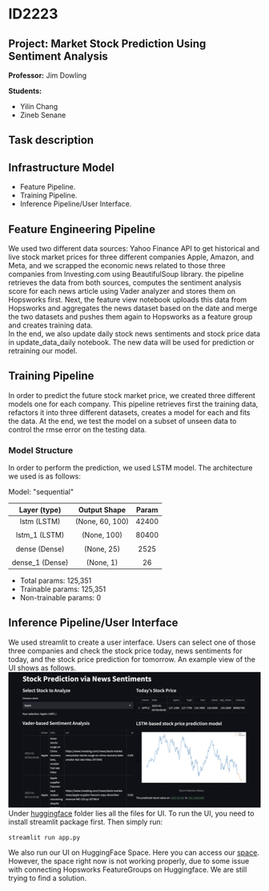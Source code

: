 # ID2223
## Project: Market Stock Prediction Using Sentiment Analysis
**Professor:**
Jim Dowling

**Students:**
- Yilin Chang
- Zineb Senane

## Task description

## Infrastructure Model
- Feature Pipeline. 
- Training Pipeline.
- Inference Pipeline/User Interface.


## Feature Engineering Pipeline
We used two different data sources: Yahoo Finance API to get historical and live stock market prices for three different companies Apple, Amazon, and Meta, and we scrapped the economic news related to those three companies from Investing.com using BeautifulSoup library.
the pipeline retrieves the data from both sources, computes the sentiment analysis score for each news article using Vader analyzer and stores them on Hopsworks first. Next, the feature view notebook uploads this data from Hopsworks and aggregates the news dataset based on the date and merge the two datasets and pushes them again to Hopsworks as a feature group and creates training data. \
In the end, we also update daily stock news sentiments and stock price data in update_data_daily notebook. The new data will be used for prediction or retraining our model.

## Training Pipeline
In order to predict the future stock market price, we created three different models one for each company. This pipeline retrieves first the training data, refactors it into three different datasets, creates a model for each and fits the data. At the end, we test the model on a subset of unseen data to control the rmse error on the testing data.

### Model Structure
In order to perform the prediction, we used LSTM model. The architecture we used is as follows:

Model: "sequential"

| Layer (type)         |       Output Shape      |        Param    
|:-------------------:|:-----------------------:|:--------------:|
| lstm (LSTM)          |       (None, 60, 100)   |        42400  |  
|                      |                         |               |   
| lstm_1 (LSTM)        |       (None, 100)       |        80400  |   
|                      |                         |               |   
| dense (Dense)        |       (None, 25)        |        2525   |   
|                      |                         |               |   
| dense_1 (Dense)      |       (None, 1)         |        26     |   
                                                                 
- Total params: 125,351
- Trainable params: 125,351
- Non-trainable params: 0


## Inference Pipeline/User Interface
We used streamlit to create a user interface. Users can select one of those three companies and check the stock price today, news sentiments for today, and the stock price prediction for tomorrow. An example view of the UI shows as follows. \
![image](UI_Example.png)
Under [huggingface](/huggingface) folder lies all the files for UI. To run the UI, you need to install streamlit package first. Then simply run:
```console
streamlit run app.py
```
We also run our UI on HuggingFace Space. Here you can access our [space](https://huggingface.co/spaces/Yilin98/Stock_Prediction). However, the space right now is not working properly, due to some issue with connecting Hopsworks FeatureGroups on Huggingface. We are still trying to find a solution.